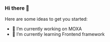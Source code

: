 ### Hi there 👋

Here are some ideas to get you started:

- 🔭 I’m currently working on MOXA
- 🌱 I’m currently learning Frontend framework
